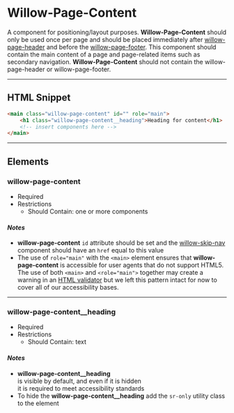 # **Willow-Page-Content**

A component for positioning/layout purposes.  **Willow-Page-Content** should only be used once per page and should be placed immediately after [willow-page-header](../page-header) and before the [willow-page-footer](../page-footer). This component should contain the main content of a page and page-related items such as secondary navigation. **Willow-Page-Content** should not contain the willow-page-header or willow-page-footer.

---

## HTML Snippet

```html
<main class="willow-page-content" id="" role="main">
    <h1 class="willow-page-content__heading">Heading for content</h1>
    <!-- insert components here -->
</main>
```

---

## Elements

### willow-page-content

- Required
- Restrictions
  - Should Contain: one or more components

#### _Notes_

- **willow-page-content** `id` attribute should be set and the [willow-skip-nav](../skip-nav) component should have an `href` equal to this value
- The use of `role="main"` with the `<main>` element ensures that **willow-page-content** is accessible for user agents that do not support HTML5. The use of both `<main>` and `<role="main">` together may create a warning in an [HTML validator](https://validator.w3.org/) but we left this pattern intact for now to cover all of our accessibility bases.

---

### willow-page-content__heading

- Required
- Restrictions
  - Should Contain: text

#### _Notes_

- **willow-page-content__heading** is visible by default, and even if it is hidden it is required to meet accessibility standards
- To hide the **willow-page-content__heading** add the `sr-only` utility class to the element
